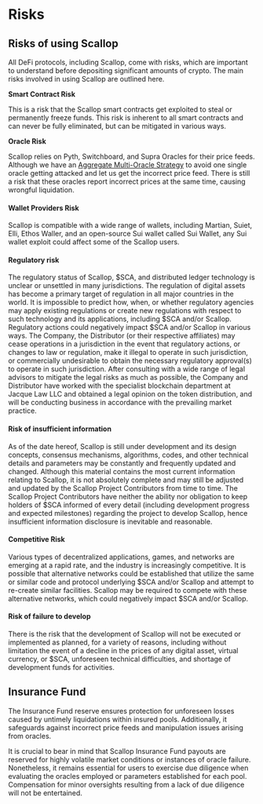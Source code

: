 # Risks

## Risks of using Scallop

All DeFi protocols, including Scallop, come with risks, which are important to understand before depositing significant amounts of crypto. The main risks involved in using Scallop are outlined here.

**Smart Contract Risk**

This is a risk that the Scallop smart contracts get exploited to steal or permanently freeze funds. This risk is inherent to all smart contracts and can never be fully eliminated, but can be mitigated in various ways.

**Oracle Risk**

Scallop relies on Pyth, Switchboard, and Supra Oracles for their price feeds. Although we have an [Aggregate Multi-Oracle Strategy](oracles.md#aggregate-multi-oracle-strategy) to avoid one single oracle getting attacked and let us get the incorrect price feed. There is still a risk that these oracles report incorrect prices at the same time, causing wrongful liquidation.

#### Wallet Providers **Risk**

Scallop is compatible with a wide range of wallets, including Martian, Suiet, Elli, Ethos Waller, and an open-source Sui wallet called Sui Wallet, any Sui wallet exploit could affect some of the Scallop users.

#### Regulatory risk

The regulatory status of Scallop, $SCA, and distributed ledger technology is unclear or unsettled in many jurisdictions. The regulation of digital assets has become a primary target of regulation in all major countries in the world. It is impossible to predict how, when, or whether regulatory agencies may apply existing regulations or create new regulations with respect to such technology and its applications, including $SCA and/or Scallop. Regulatory actions could negatively impact $SCA and/or Scallop in various ways. The Company, the Distributor (or their respective affiliates) may cease operations in a jurisdiction in the event that regulatory actions, or changes to law or regulation, make it illegal to operate in such jurisdiction, or commercially undesirable to obtain the necessary regulatory approval(s) to operate in such jurisdiction. After consulting with a wide range of legal advisors to mitigate the legal risks as much as possible, the Company and Distributor have worked with the specialist blockchain department at Jacque Law LLC and obtained a legal opinion on the token distribution, and will be conducting business in accordance with the prevailing market practice.

#### Risk of insufficient information

As of the date hereof, Scallop is still under development and its design concepts, consensus mechanisms, algorithms, codes, and other technical details and parameters may be constantly and frequently updated and changed. Although this material contains the most current information relating to Scallop, it is not absolutely complete and may still be adjusted and updated by the Scallop Project Contributors from time to time. The Scallop Project Contributors have neither the ability nor obligation to keep holders of $SCA informed of every detail (including development progress and expected milestones) regarding the project to develop Scallop, hence insufficient information disclosure is inevitable and reasonable.

#### Competitive Risk

Various types of decentralized applications, games, and networks are emerging at a rapid rate, and the industry is increasingly competitive. It is possible that alternative networks could be established that utilize the same or similar code and protocol underlying $SCA and/or Scallop and attempt to re-create similar facilities. Scallop may be required to compete with these alternative networks, which could negatively impact $SCA and/or Scallop.

#### Risk of failure to develop

There is the risk that the development of Scallop will not be executed or implemented as planned, for a variety of reasons, including without limitation the event of a decline in the prices of any digital asset, virtual currency, or $SCA, unforeseen technical difficulties, and shortage of development funds for activities.

## Insurance Fund

The Insurance Fund reserve ensures protection for unforeseen losses caused by untimely liquidations within insured pools. Additionally, it safeguards against incorrect price feeds and manipulation issues arising from oracles.

It is crucial to bear in mind that Scallop Insurance Fund payouts are reserved for highly volatile market conditions or instances of oracle failure. Nonetheless, it remains essential for users to exercise due diligence when evaluating the oracles employed or parameters established for each pool. Compensation for minor oversights resulting from a lack of due diligence will not be entertained.
